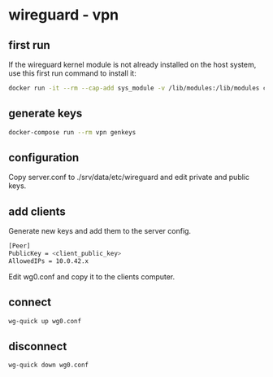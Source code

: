 # wireguard - vpn

## first run

If the wireguard kernel module is not already installed on the host system, use this first run command to install it:

```bash
docker run -it --rm --cap-add sys_module -v /lib/modules:/lib/modules cmulk/wireguard-docker:buster install-module
```

## generate keys

```bash
docker-compose run --rm vpn genkeys
```

## configuration

Copy server.conf to ./srv/data/etc/wireguard and edit private and public keys.

## add clients

Generate new keys and add them to the server config.

```bash
[Peer]
PublicKey = <client_public_key>
AllowedIPs = 10.0.42.x
```

Edit wg0.conf and copy it to the clients computer.

## connect

```bash
wg-quick up wg0.conf
```

## disconnect

```bash
wg-quick down wg0.conf
```
